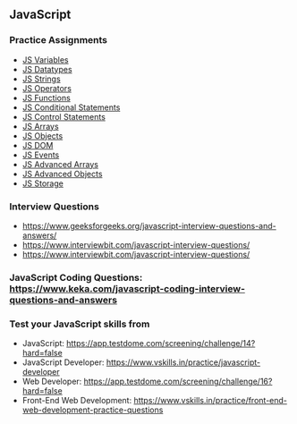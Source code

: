 ## JavaScript

### Practice Assignments

- [JS Variables](https://stackblitz.com/edit/web-platform-hpeade?file=script.js,index.html,styles.css)
- [JS Datatypes](https://stackblitz.com/edit/web-platform-dk53ih?file=index.html,script.js,styles.css)
- [JS Strings](https://stackblitz.com/edit/web-platform-euc3rl?file=index.html,script.js)
- [JS Operators](https://stackblitz.com/edit/web-platform-fpcxhy?file=index.html,script.js)
- [JS Functions](https://stackblitz.com/edit/web-platform-8awnun?file=script.js,index.html,styles.css)
- [JS Conditional Statements](https://stackblitz.com/edit/web-platform-99mdqf?file=index.html,script.js,styles.css)
- [JS Control Statements](https://stackblitz.com/edit/web-platform-9mhvmn?file=script.js,styles.css,index.html)
- [JS Arrays](https://stackblitz.com/edit/web-platform-57bmpk?file=script.js,index.html)
- [JS Objects](https://stackblitz.com/edit/web-platform-j1vhzs?file=script.js,index.html)
- [JS DOM](https://stackblitz.com/edit/web-platform-seuz74?file=script.js)
- [JS Events](https://stackblitz.com/edit/web-platform-1jfrgv?file=index.html,styles.css)
- [JS Advanced Arrays](https://stackblitz.com/edit/web-platform-qwgkve?file=index.html,script.js)
- [JS Advanced Objects](https://stackblitz.com/edit/web-platform-qwgkve?file=index.html,script.js)
- [JS Storage](https://stackblitz.com/edit/web-platform-j5f3vw?file=index.html)

### Interview Questions

- https://www.geeksforgeeks.org/javascript-interview-questions-and-answers/
- https://www.interviewbit.com/javascript-interview-questions/
- https://www.interviewbit.com/javascript-interview-questions/

### JavaScript Coding Questions: https://www.keka.com/javascript-coding-interview-questions-and-answers

### Test your JavaScript skills from

- JavaScript: https://app.testdome.com/screening/challenge/14?hard=false
- JavaScript Developer: https://www.vskills.in/practice/javascript-developer
- Web Developer: https://app.testdome.com/screening/challenge/16?hard=false
- Front-End Web Development: https://www.vskills.in/practice/front-end-web-development-practice-questions
